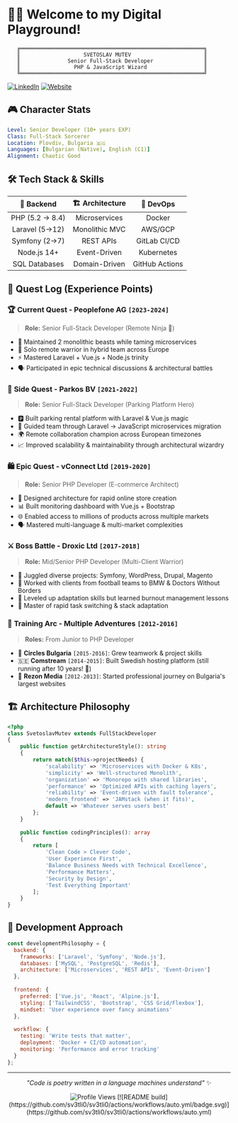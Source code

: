 # 🧙‍♂️ Welcome to my Digital Playground! 

```
   ╔══════════════════════════════════════════════════════════╗
   ║                    SVETOSLAV MUTEV                       ║
   ║               Senior Full-Stack Developer                ║
   ║                 PHP & JavaScript Wizard                  ║
   ╚══════════════════════════════════════════════════════════╝
```

[![LinkedIn](https://img.shields.io/badge/LinkedIn-0077B5?style=for-the-badge&logo=linkedin&logoColor=white)](https://linkedin.com/in/svetoslav-mutev)
[![Website](https://img.shields.io/badge/Website-FF5722?style=for-the-badge&logo=google-chrome&logoColor=white)](https://thecoffee.dev)

## 🎮 Character Stats

```yaml
Level: Senior Developer (10+ years EXP)
Class: Full-Stack Sorcerer
Location: Plovdiv, Bulgaria 🇧🇬
Languages: [Bulgarian (Native), English (C1)]
Alignment: Chaotic Good
```

## 🛠️ Tech Stack & Skills

| 🐘 **Backend** | 🏗️ **Architecture** | 🚀 **DevOps** |
|:---:|:---:|:---:|
| PHP (5.2 → 8.4) | Microservices | Docker |
| Laravel (5→12) | Monolithic MVC | AWS/GCP |
| Symfony (2→7) | REST APIs | GitLab CI/CD |
| Node.js 14+ | Event-Driven | Kubernetes |
| SQL Databases | Domain-Driven | GitHub Actions |

## 🚀 Quest Log (Experience Points)

### 🏆 **Current Quest** - Peoplefone AG `[2023-2024]`
> **Role:** Senior Full-Stack Developer (Remote Ninja 🥷)
- 🔧 Maintained 2 monolithic beasts while taming microservices
- 🎯 Solo remote warrior in hybrid team across Europe
- ⚡ Mastered Laravel + Vue.js + Node.js trinity
- 🗣️ Participated in epic technical discussions & architectural battles

### 🚗 **Side Quest** - Parkos BV `[2021-2022]`
> **Role:** Senior Full-Stack Developer (Parking Platform Hero)
- 🅿️ Built parking rental platform with Laravel & Vue.js magic
- 🔄 Guided team through Laravel → JavaScript microservices migration
- 🌍 Remote collaboration champion across European timezones
- 📈 Improved scalability & maintainability through architectural wizardry

### 🛍️ **Epic Quest** - vConnect Ltd `[2019-2020]`
> **Role:** Senior PHP Developer (E-commerce Architect)
- 🏪 Designed architecture for rapid online store creation
- 📊 Built monitoring dashboard with Vue.js + Bootstrap
- 🌐 Enabled access to millions of products across multiple markets
- 🗣️ Mastered multi-language & multi-market complexities

### ⚔️ **Boss Battle** - Droxic Ltd `[2017-2018]`
> **Role:** Mid/Senior PHP Developer (Multi-Client Warrior)
- 🎯 Juggled diverse projects: Symfony, WordPress, Drupal, Magento
- 🏈 Worked with clients from football teams to BMW & Doctors Without Borders
- 💪 Leveled up adaptation skills but learned burnout management lessons
- 🔄 Master of rapid task switching & stack adaptation

### 🎪 **Training Arc** - Multiple Adventures `[2012-2016]`
> **Roles:** From Junior to PHP Developer
- 🌱 **Circles Bulgaria** `[2015-2016]`: Grew teamwork & project skills
- 🇸🇪 **Comstream** `[2014-2015]`: Built Swedish hosting platform (still running after 10 years! 🎉)
- 🚀 **Rezon Media** `[2012-2013]`: Started professional journey on Bulgaria's largest websites

## 🏗️ Architecture Philosophy

```php
<?php
class SvetoslavMutev extends FullStackDeveloper 
{
    public function getArchitectureStyle(): string 
    {
        return match($this->projectNeeds) {
            'scalability' => 'Microservices with Docker & K8s',
            'simplicity' => 'Well-structured Monolith',
            'organization' => 'Monorepo with shared libraries',
            'performance' => 'Optimized APIs with caching layers',
            'reliability' => 'Event-driven with fault tolerance',
            'modern_frontend' => 'JAMstack (when it fits)',
            default => 'Whatever serves users best'
        };
    }
    
    public function codingPrinciples(): array 
    {
        return [
            'Clean Code > Clever Code',
            'User Experience First',
            'Balance Business Needs with Technical Excellence',
            'Performance Matters',
            'Security by Design',
            'Test Everything Important'
        ];
    }
}
```

## 🎯 Development Approach

```javascript
const developmentPhilosophy = {
  backend: {
    frameworks: ['Laravel', 'Symfony', 'Node.js'],
    databases: ['MySQL', 'PostgreSQL', 'Redis'],
    architecture: ['Microservices', 'REST APIs', 'Event-Driven']
  },
  
  frontend: {
    preferred: ['Vue.js', 'React', 'Alpine.js'],
    styling: ['TailwindCSS', 'Bootstrap', 'CSS Grid/Flexbox'],
    mindset: 'User experience over fancy animations'
  },
  
  workflow: {
    testing: 'Write tests that matter',
    deployment: 'Docker + CI/CD automation',
    monitoring: 'Performance and error tracking'
  }
};
```

---

<div align="center">

*"Code is poetry written in a language machines understand"* ✨

<img src="https://komarev.com/ghpvc/?username=sv3tli0&color=blueviolet&style=flat-square&label=Profile+Views" alt="Profile Views" />
[![README build](https://github.com/sv3tli0/sv3tli0/actions/workflows/auto.yml/badge.svg)](https://github.com/sv3tli0/sv3tli0/actions/workflows/auto.yml)

</div>

